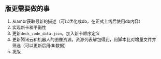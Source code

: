 ## 版更需要做的事

1. 从ambr获取最新的描述（可以优化成db，在正式上线后使用db内容）
2. 实现新卡和平衡性
3. 更新`deck_code_data.json`，加入新卡顺序定义
4. 更新腾讯云和机器人的图像资源。资源列表解包得到，用脚本比对增量文件并筛选（可以更新后用db数据）
5. 发版
